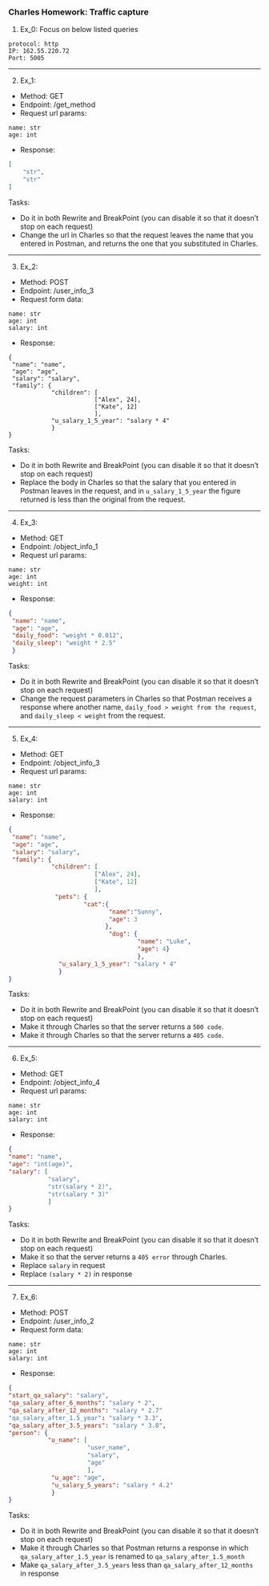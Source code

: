 ### Charles Homework: Traffic capture
1. Ex_0: Focus on below listed queries
```
protocol: http
IP: 162.55.220.72
Port: 5005
```
-----------------
2. Ex_1:
+ Method: GET
+ Endpoint: /get_method
+ Request url params:
```
name: str
age: int
```
+ Response:
``` json
[
    "str",
    "str"
]
```
Tasks:
+ Do it in both Rewrite and BreakPoint (you can disable it so that it doesn’t stop on each request)
+ Change the url in Charles so that the request leaves the name that you entered in Postman, and returns the one that you substituted in Charles.
-------------------
3. Ex_2:
+ Method: POST
+ Endpoint: /user_info_3
+ Request form data:
```
name: str
age: int
salary: int
```
+ Response:
```
{
 "name": "name",
 "age": "age",
 "salary": "salary",
 "family": {
            "children": [
                        ["Alex", 24],
                        ["Kate", 12]
                        ],
            "u_salary_1_5_year": "salary * 4"
            }
}
```
Tasks:
+ Do it in both Rewrite and BreakPoint (you can disable it so that it doesn’t stop on each request)
+ Replace the body in Charles so that the salary that you entered in Postman leaves in the request, and in `u_salary_1_5_year` the figure returned is less than the original from the request.
-------------------
4. Ex_3:
+ Method: GET
+ Endpoint: /object_info_1
+ Request url params:
```
name: str
age: int
weight: int
```
+ Response:
```json
{
 "name": "name",
 "age": "age",
 "daily_food": "weight * 0.012",
 "daily_sleep": "weight * 2.5"
 }
```
Tasks:
+ Do it in both Rewrite and BreakPoint (you can disable it so that it doesn’t stop on each request)
+ Change the request parameters in Charles so that Postman receives a response where another name, `daily_food > weight from the request`, and `daily_sleep < weight` from the request.
-------------------
5. Ex_4:
+ Method: GET
+ Endpoint: /object_info_3
+ Request url params:
```
name: str
age: int
salary: int
```
+ Response:
```json
{
 "name": "name",
 "age": "age",
 "salary": "salary",
 "family": {
            "children": [
                        ["Alex", 24],
                        ["Kate", 12]
                        ],
             "pets": {
                     "cat":{
                            "name":"Sunny",
                            "age": 3
                           },
                            "dog": {
                                    "name": "Luke",
                                    "age": 4}
                                    },
              "u_salary_1_5_year": "salary * 4"
              }
}
```
Tasks:
+ Do it in both Rewrite and BreakPoint (you can disable it so that it doesn’t stop on each request)
+ Make it through Charles so that the server returns a `500 code`.
+ Make it through Charles so that the server returns a `405 code`.
-------------------
6. Ex_5:
+ Method: GET
+ Endpoint: /object_info_4
+ Request url params:
```
name: str
age: int
salary: int
```
+ Response:
```json
{
"name": "name",
"age": "int(age)",
"salary": [
           "salary",
           "str(salary * 2)",
           "str(salary * 3)"
           ]
}
```
Tasks:
+ Do it in both Rewrite and BreakPoint (you can disable it so that it doesn’t stop on each request)
+ Make it so that the server returns a `405 error` through Charles.
+ Replace `salary` in request
+ Replace `(salary * 2)` in response
-------------------
7. Ex_6:
+ Method: POST
+ Endpoint: /user_info_2
+ Request form data:
```
name: str
age: int
salary: int
```
+ Response:
```json
{
"start_qa_salary": "salary",
"qa_salary_after_6_months": "salary * 2",
"qa_salary_after_12_months": "salary * 2.7"
"qa_salary_after_1.5_year": "salary * 3.3",
"qa_salary_after_3.5_years": "salary * 3.8",
"person": {
           "u_name": [
                      "user_name",
                      "salary",
                      "age"
                      ],
            "u_age": "age",
            "u_salary_5_years": "salary * 4.2"
            }
}
```
Tasks:
+ Do it in both Rewrite and BreakPoint (you can disable it so that it doesn’t stop on each request)
+ Make it through Charles so that Postman returns a response in which `qa_salary_after_1.5_year` is renamed to `qa_salary_after_1.5_month`
+ Make `qa_salary_after_3.5_years` less than `qa_salary_after_12_months` in response
